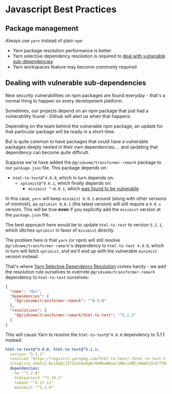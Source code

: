 # Javascript Best Practices

## Package management

Always use `yarn` instead of plain `npm`:
  - Yarn package resolution performance is better
  - Yarn selective dependency resolution is required to [deal with vulnerable sub-dependencies](#dealing-with-vulnerable-sub-dependencies)
  - Yarn workspaces feature may become commonly required

## Dealing with vulnerable sub-dependencies

New security vulnerabilities on npm packages are found everyday - that's a normal thing to happen on every development platform.

Sometimes, our projects depend on an npm package that just had a vulnerability found - Github will alert us when that happens.

Depending on the team behind the vulnerable npm package, an update for that particular package will be ready in a short time.

But is quite common to have packages that could have a vulnerable packages deeply nested in their own dependencies.... and updating that dependency can become quite difficult.

Suppose we're have added the `@gridsome/transformer-remark` package to our `package.json` file. This package depends on:
- `html-to-text@^4.0.0`, which in turn depends on:
  - `optimist@^0.6.1`, which finally depends on:
    - `minimist "~0.0.1`, which [was found to be vulnerable](https://cve.mitre.org/cgi-bin/cvename.cgi?name=CVE-2020-7598)
    
In this case, `yarn` will keep `minimist 0.0.1` around (along with other versions of minimist), as `optimist 0.6.1` (the latest version) will still require a `0.0.x` version. This will be true **even** if you explicitly add the `minimist` version at the `package.json` file.

The best approach here would be to update `html-to-text` to version `5.1.1`, which ditches `optimist` in favor of `minimist` directly.

The problem here is that `yarn` (or npm) will still resolve `@gridsome/transformer-remark`'s dependency to `html-to-text 4.0.0`, which in turn will fetch `optimist`, and we'll end up with the vulnerable `minimist` version instead.

That's where [Yarn Selective Dependency Resolution](https://classic.yarnpkg.com/en/docs/selective-version-resolutions/) comes handy - we add the resolution rule ourselves to override `@gridsome/transformer-remark` dependency to `html-to-text` ourselves:

```json
{
  "name": "doc",
  "dependencies": {
    "@gridsome/transformer-remark": "^0.5.0"
  },
  "resolutions": {
    "@gridsome/transformer-remark/html-to-text": "^5.1.1"
  }
}
```

This will cause Yarn to resolve the `html-to-text@^4.0.0` dependency to 5.1.1 instead:

```yaml
html-to-text@^4.0.0, html-to-text@^5.1.1:
  version "5.1.1"
  resolved "https://registry.yarnpkg.com/html-to-text/-/html-to-text-5.1.1.tgz#2d89db7bf34bc7bcb7d546b1b228991a16926e87"
  integrity sha512-Bci6bD/JIfZSvG4s0gW/9mMKwBRoe/1RWLxUME/d6WUSZCdY7T60bssf/jFf7EYXRyqU4P5xdClVqiYU0/ypdA==
  dependencies:
    he "^1.2.0"
    htmlparser2 "^3.10.1"
    lodash "^4.17.11"
    minimist "^1.2.0"
```


